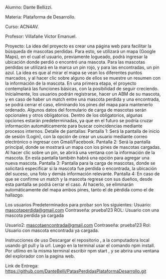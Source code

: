 Alumno: Dante Bellizzi.

Materia: Plataforma de Desarrollo. 

Curso: ACN4AV. 

Profesor: Villafañe Victor Emanuel.


Proyecto: La idea del proyecto es crear una página web para facilitar la búsqueda de mascotas perdidas.
Para esto, se utilizará un mapa (Google Maps), en el cual el usuario, previamente logueado, podrá ingresar la ubicación donde perdió o encontró una mascota. 
Para las mascotas perdidas se utilizará en la marca un pin rojo, y para las encontradas, un pin azul. La idea es que al mirar el mapa se vean los diferentes puntos marcados, y al hacer clic sobre alguno de ellos se muestre un resumen con la información de la mascota. En una primera etapa, el proyecto contemplará las funciones básicas, con la posibilidad de seguir creciendo. 
Inicialmente, los usuarios podrán registrarse, hacer un ABM de su mascota, y en caso de haber un match entre una mascota perdida y una encontrada, se podrá cerrar el caso, eliminando los pines del mapa para mantenerlo ordenado. 
Algunos datos del formulario de carga de mascotas serán opcionales y otros obligatorios. Dentro de los obligatorios, algunas opciones estarán predeterminadas, ya que en el futuro se podría cruzar información automáticamente para buscar coincidencias mediante procesos internos.
Detalle de pantallas:
Pantalla 1: Será la pantalla de inicio de sesión (Login), con la opción de crear un usuario mediante correo electrónico o ingresar con Gmail/Facebook. 
Pantalla 2: Será la pantalla principal, donde se mostrará un mapa con los pines de mascotas cargadas. Al hacer clic sobre un pin, se abrirá una ventana con la información de la mascota. En esta pantalla también habrá una opción para agregar una nueva mascota.
Pantalla 3: Pantalla para la carga de mascotas, donde se solicitará especificar si la mascota fue perdida o encontrada, la ubicación del suceso, una foto y demás información relevante. 
Pantalla 4: En caso de que se confirme un match y la mascota regrese con sus dueños, desde esta pantalla se podrá cerrar el caso. Al hacerlo, se eliminarán automáticamente del mapa ambos pines, tanto el de pérdida como el de hallazgo.

Los usuarios Predeterminados para probar son los siguientes:
Usuario:  mascotaperdida@gmail.com
Contraseña: prueba123
ROL: Usuario con una mascota perdida ya cargada

Usuario2: mascotaencontrada@gmail.com
Contraseña: prueba123
Rol: Usuario con mascota encontrada ya cargada.

Instrucciones de uso
    Descargar el repositorio , a la computadora local usando git pull y la url.
    Luego en la terminal usar el comando npm install.
    Por  utlimo en la misma terminal escribir npm start , y se abrira una ventana del explorador con la pagina web.

Link de Entrega: https://github.com/DanteBelli/PatasPerdidasPlataformaDesarrollo.git

